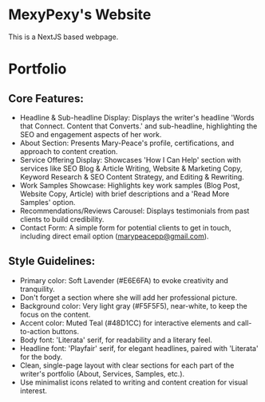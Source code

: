 # MexyPexy's Website

This is a NextJS based webpage.

# Portfolio

## Core Features:

- Headline & Sub-headline Display: Displays the writer's headline 'Words that Connect. Content that Converts.' and sub-headline, highlighting the SEO and engagement aspects of her work.
- About Section: Presents Mary-Peace's profile, certifications, and approach to content creation.
- Service Offering Display: Showcases 'How I Can Help' section with services like SEO Blog & Article Writing, Website & Marketing Copy, Keyword Research & SEO Content Strategy, and Editing & Rewriting.
- Work Samples Showcase: Highlights key work samples (Blog Post, Website Copy, Article) with brief descriptions and a 'Read More Samples' option.
- Recommendations/Reviews Carousel: Displays testimonials from past clients to build credibility.
- Contact Form: A simple form for potential clients to get in touch, including direct email option (marypeacepp@gmail.com).

## Style Guidelines:

- Primary color: Soft Lavender (#E6E6FA) to evoke creativity and tranquility.
- Don't forget a section where she will add her professional picture.
- Background color: Very light gray (#F5F5F5), near-white, to keep the focus on the content.
- Accent color: Muted Teal (#48D1CC) for interactive elements and call-to-action buttons.
- Body font: 'Literata' serif, for readability and a literary feel.
- Headline font: 'Playfair' serif, for elegant headlines, paired with 'Literata' for the body.
- Clean, single-page layout with clear sections for each part of the writer's portfolio (About, Services, Samples, etc.).
- Use minimalist icons related to writing and content creation for visual interest.
